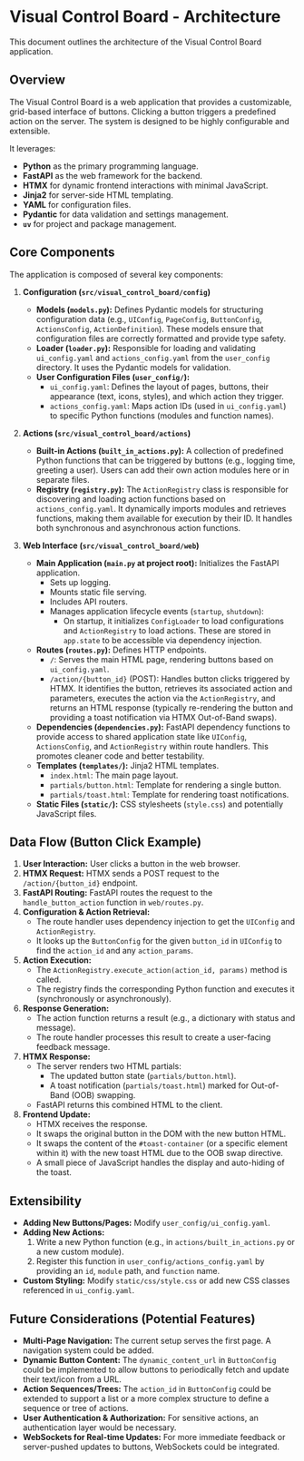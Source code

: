 # Visual Control Board - Architecture

This document outlines the architecture of the Visual Control Board application.

## Overview

The Visual Control Board is a web application that provides a customizable, grid-based interface of buttons. Clicking a button triggers a predefined action on the server. The system is designed to be highly configurable and extensible.

It leverages:
-   **Python** as the primary programming language.
-   **FastAPI** as the web framework for the backend.
-   **HTMX** for dynamic frontend interactions with minimal JavaScript.
-   **Jinja2** for server-side HTML templating.
-   **YAML** for configuration files.
-   **Pydantic** for data validation and settings management.
-   **`uv`** for project and package management.

## Core Components

The application is composed of several key components:

1.  **Configuration (`src/visual_control_board/config`)**
    *   **Models (`models.py`):** Defines Pydantic models for structuring configuration data (e.g., `UIConfig`, `PageConfig`, `ButtonConfig`, `ActionsConfig`, `ActionDefinition`). These models ensure that configuration files are correctly formatted and provide type safety.
    *   **Loader (`loader.py`):** Responsible for loading and validating `ui_config.yaml` and `actions_config.yaml` from the `user_config` directory. It uses the Pydantic models for validation.
    *   **User Configuration Files (`user_config/`):**
        *   `ui_config.yaml`: Defines the layout of pages, buttons, their appearance (text, icons, styles), and which action they trigger.
        *   `actions_config.yaml`: Maps action IDs (used in `ui_config.yaml`) to specific Python functions (modules and function names).

2.  **Actions (`src/visual_control_board/actions`)**
    *   **Built-in Actions (`built_in_actions.py`):** A collection of predefined Python functions that can be triggered by buttons (e.g., logging time, greeting a user). Users can add their own action modules here or in separate files.
    *   **Registry (`registry.py`):** The `ActionRegistry` class is responsible for discovering and loading action functions based on `actions_config.yaml`. It dynamically imports modules and retrieves functions, making them available for execution by their ID. It handles both synchronous and asynchronous action functions.

3.  **Web Interface (`src/visual_control_board/web`)**
    *   **Main Application (`main.py` at project root):** Initializes the FastAPI application.
        *   Sets up logging.
        *   Mounts static file serving.
        *   Includes API routers.
        *   Manages application lifecycle events (`startup`, `shutdown`):
            *   On startup, it initializes `ConfigLoader` to load configurations and `ActionRegistry` to load actions. These are stored in `app.state` to be accessible via dependency injection.
    *   **Routes (`routes.py`):** Defines HTTP endpoints.
        *   `/`: Serves the main HTML page, rendering buttons based on `ui_config.yaml`.
        *   `/action/{button_id}` (POST): Handles button clicks triggered by HTMX. It identifies the button, retrieves its associated action and parameters, executes the action via the `ActionRegistry`, and returns an HTML response (typically re-rendering the button and providing a toast notification via HTMX Out-of-Band swaps).
    *   **Dependencies (`dependencies.py`):** FastAPI dependency functions to provide access to shared application state like `UIConfig`, `ActionsConfig`, and `ActionRegistry` within route handlers. This promotes cleaner code and better testability.
    *   **Templates (`templates/`):** Jinja2 HTML templates.
        *   `index.html`: The main page layout.
        *   `partials/button.html`: Template for rendering a single button.
        *   `partials/toast.html`: Template for rendering toast notifications.
    *   **Static Files (`static/`):** CSS stylesheets (`style.css`) and potentially JavaScript files.

## Data Flow (Button Click Example)

1.  **User Interaction:** User clicks a button in the web browser.
2.  **HTMX Request:** HTMX sends a POST request to the `/action/{button_id}` endpoint.
3.  **FastAPI Routing:** FastAPI routes the request to the `handle_button_action` function in `web/routes.py`.
4.  **Configuration & Action Retrieval:**
    *   The route handler uses dependency injection to get the `UIConfig` and `ActionRegistry`.
    *   It looks up the `ButtonConfig` for the given `button_id` in `UIConfig` to find the `action_id` and any `action_params`.
5.  **Action Execution:**
    *   The `ActionRegistry.execute_action(action_id, params)` method is called.
    *   The registry finds the corresponding Python function and executes it (synchronously or asynchronously).
6.  **Response Generation:**
    *   The action function returns a result (e.g., a dictionary with status and message).
    *   The route handler processes this result to create a user-facing feedback message.
7.  **HTMX Response:**
    *   The server renders two HTML partials:
        *   The updated button state (`partials/button.html`).
        *   A toast notification (`partials/toast.html`) marked for Out-of-Band (OOB) swapping.
    *   FastAPI returns this combined HTML to the client.
8.  **Frontend Update:**
    *   HTMX receives the response.
    *   It swaps the original button in the DOM with the new button HTML.
    *   It swaps the content of the `#toast-container` (or a specific element within it) with the new toast HTML due to the OOB swap directive.
    *   A small piece of JavaScript handles the display and auto-hiding of the toast.

## Extensibility

*   **Adding New Buttons/Pages:** Modify `user_config/ui_config.yaml`.
*   **Adding New Actions:**
    1.  Write a new Python function (e.g., in `actions/built_in_actions.py` or a new custom module).
    2.  Register this function in `user_config/actions_config.yaml` by providing an `id`, `module` path, and `function` name.
*   **Custom Styling:** Modify `static/css/style.css` or add new CSS classes referenced in `ui_config.yaml`.

## Future Considerations (Potential Features)

*   **Multi-Page Navigation:** The current setup serves the first page. A navigation system could be added.
*   **Dynamic Button Content:** The `dynamic_content_url` in `ButtonConfig` could be implemented to allow buttons to periodically fetch and update their text/icon from a URL.
*   **Action Sequences/Trees:** The `action_id` in `ButtonConfig` could be extended to support a list or a more complex structure to define a sequence or tree of actions.
*   **User Authentication & Authorization:** For sensitive actions, an authentication layer would be necessary.
*   **WebSockets for Real-time Updates:** For more immediate feedback or server-pushed updates to buttons, WebSockets could be integrated.
